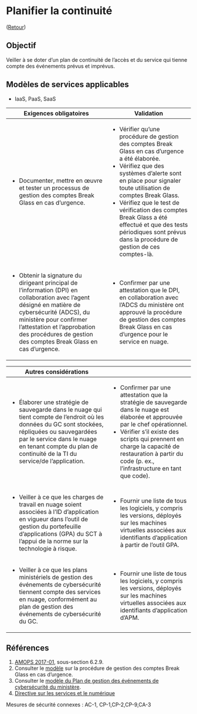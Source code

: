 # Planifier la continuité

([Retour](../README.md))

## Objectif

Veiller à se doter d’un plan de continuité de l’accès et du service qui tienne compte des événements prévus et imprévus.

## Modèles de services applicables

- IaaS, PaaS, SaaS

| Exigences obligatoires                                                                                                                                                                                                                                               | Validation                                                                                                                                                                                                                                                                                                                                                                                                                                                                                                                           |
| -------------------------------------------------------------------------------------------------------------------------------------------------------------------------------------------------------------------------------------------------------------------- | ------------------------------------------------------------------------------------------------------------------------------------------------------------------------------------------------------------------------------------------------------------------------------------------------------------------------------------------------------------------------------------------------------------------------------------------------------------------------------------------------------------------------------------ |
| <ul><li>Documenter, mettre en œuvre et tester un processus de gestion des comptes Break Glass en cas d’urgence.</li> </ul>                                                                                                                                           | <ul> <li>Vérifier qu’une procédure de gestion des comptes Break Glass en cas d’urgence a été élaborée.</li><li>Vérifiez que des systèmes d’alerte sont en place pour signaler toute utilisation de comptes Break Glass. </li> <li>Vérifiez que le test de vérification des comptes Break Glass a été effectué et que des tests périodiques sont prévus dans la procédure de gestion de ces comptes-là. </li> </ul> |
| <ul><li> Obtenir la signature du dirigeant principal de l’information (DPI)  en collaboration avec l’agent désigné en matière de cybersécurité (ADCS), du ministère pour confirmer l’attestation et l’approbation des procédures de gestion des comptes Break Glass en cas d’urgence.</li> </ul> | <ul><li>Confirmer par une attestation que le DPI, en collaboration avec l’ADCS du ministère ont approuvé la procédure de gestion des comptes Break Glass en cas d’urgence pour le service en nuage.</li> </ul>                                                                                                                                                                                                                                                               |

| Autres considérations                                                                                                                                                                                                                                                       |                                                                                                                                                                                                                                                                                                             |
| --------------------------------------------------------------------------------------------------------------------------------------------------------------------------------------------------------------------------------------------------------------------------- | ----------------------------------------------------------------------------------------------------------------------------------------------------------------------------------------------------------------------------------------------------------------------------------------------------------- |
| <ul><li>Élaborer une stratégie de sauvegarde dans le nuage qui tient compte de l’endroit où les données du GC sont stockées, répliquées ou sauvegardées par le service dans le nuage en tenant compte du plan de continuité de la TI du service/de l’application.</li></ul> | <ul><li>Confirmer par une attestation que la stratégie de sauvegarde dans le nuage est élaborée et approuvée par le chef opérationnel. </li><li>Vérifier s’il existe des scripts qui prennent en charge la capacité de restauration à partir du code (p. ex., l’infrastructure en tant que code).</li></ul> |
| <ul><li>Veiller à ce que les charges de travail en nuage soient associées à l’ID d’application en vigueur dans l’outil de gestion du portefeuille d’applications (GPA) du SCT à l’appui de la norme sur la technologie à risque.</li></ul>                                  | <ul><li>Fournir une liste de tous les logiciels, y compris les versions, déployés sur les machines virtuelles associées aux identifiants d’application à partir de l’outil GPA.</li></ul>                                                                                                                   |
| <ul><li>Veiller à ce que les plans ministériels de gestion des événements de cybersécurité tiennent compte des services en nuage, conformément au plan de gestion des événements de cybersécurité du GC.</li></ul>                                                          | <ul><li>Fournir une liste de tous les logiciels, y compris les versions, déployés sur les machines virtuelles associées aux identifiants d’application d’APM.</li></ul>                                                                                                                                     |

## Références

1. [AMOPS 2017-01](https://www.canada.ca/en/treasury-board-secretariat/services/access-information-privacy/security-identity-management/direction-secure-use-commercial-cloud-services-spin.html), sous-section 6.2.9.
2. Consulter le [modèle](https://gcconnex.gc.ca/file/view/55010566/break-glass-emergency-account-procedure-departments-can-use-to-develop-their-emergency-access-management-controls-for-cloud?language=en) sur la procédure de gestion des comptes Break Glass en cas d’urgence.
3. Consulter le [modèle du Plan de gestion des événements de cybersécurité du ministère](https://www.gcpedia.gc.ca/gcwiki/images/6/66/Department_CSEMP_Template.docx).
4. [Directive sur les services et le numérique](https://www.tbs-sct.canada.ca/pol/doc-fra.aspx?id=32601)

Mesures de sécurité connexes : AC-1, CP-1,CP-2,CP-9,CA-3
